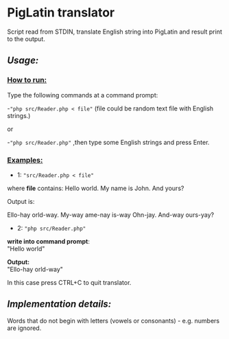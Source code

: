 # **PigLatin translator**

Script read from STDIN, translate English string into PigLatin and result print to the output.

## *Usage:*

### <u>How to run:</u>
Type the following commands at a command prompt:

-`"php src/Reader.php < file"` (file could be random text file with English strings.)

or 

-`"php src/Reader.php"` ,then type some English strings and press Enter.

### <u>Examples:</u>
- 1: `"src/Reader.php < file"` 

where <b>file</b> contains:  Hello world. My name is John. And yours?

Output is:

Ello-hay orld-way. My-way ame-nay is-way Ohn-jay. And-way ours-yay?


- 2: `"php src/Reader.php"`

<b>write into command prompt</b>:  
"Hello world"

<b>Output:</b>  
"Ello-hay orld-way"

In this case press CTRL+C to quit translator.

## *Implementation details:*

Words that do not begin with letters (vowels or consonants) - e.g. numbers are ignored.